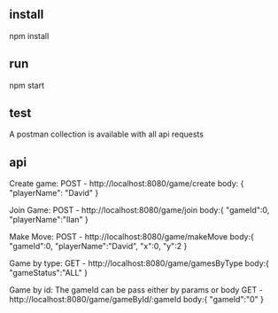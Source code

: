 ## install
npm install

## run
npm start

## test
A postman collection is available with all api requests

## api
Create game:
POST - http://localhost:8080/game/create
body: {
    "playerName": "David"
    }

Join Game:
POST - http://localhost:8080/game/join
body:{
    "gameId":0,
    "playerName":"Ilan"
    }

Make Move:
POST - http://localhost:8080/game/makeMove
body:{
    "gameId":0,
    "playerName":"David",
    "x":0,
    "y":2
    }

Game by type:
GET - http://localhost:8080/game/gamesByType
body:{
    "gameStatus":"ALL"
    }

Game by id:
The gameId can be pass either by params or body 
GET - http://localhost:8080/game/gameById/:gameId
body:{
    "gameId":"0"
    }
    
